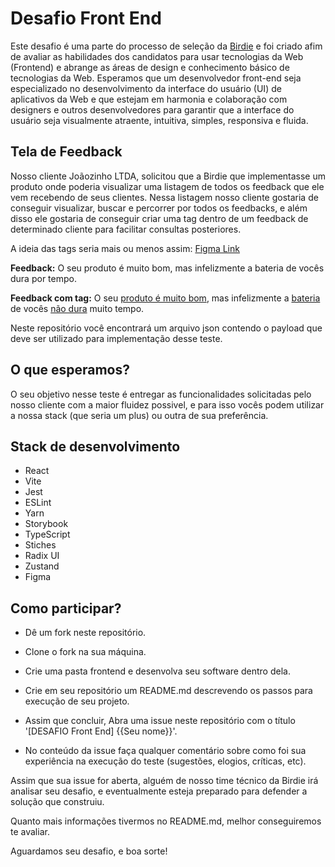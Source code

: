 # Desafio Front End

Este desafio é uma parte do processo de seleção da [Birdie](http://birdie.ai) e foi criado afim de avaliar as habilidades dos candidatos para usar tecnologias da Web (Frontend) e abrange as áreas de design e conhecimento básico de tecnologias da Web. Esperamos que um desenvolvedor front-end seja especializado no desenvolvimento da interface do usuário (UI) de aplicativos da Web e que estejam em harmonia e colaboração com designers e outros desenvolvedores para garantir que a interface do usuário seja visualmente atraente, intuitiva, simples, responsiva e fluida.


## Tela de Feedback

Nosso cliente Joãozinho LTDA, solicitou que a Birdie que implementasse um produto onde poderia visualizar uma listagem de todos os feedback que ele vem recebendo de seus clientes. Nessa listagem nosso cliente gostaria de conseguir visualizar, buscar e percorrer por todos os feedbacks, e além disso ele gostaria de conseguir criar uma tag dentro de um feedback de determinado cliente para facilitar consultas posteriores. 

A ideia das tags seria mais ou menos assim: [Figma Link](https://www.figma.com/file/22NosjNQDP6Ica42cUgPgX/Frontend-Test?node-id=0%3A1&t=IqY64y8vEWtra6KZ-1)

**Feedback:** O seu produto é muito bom, mas infelizmente a bateria de vocês dura
por tempo.

**Feedback com tag:** O seu <u>produto é muito bom</u>, mas infelizmente a <u>bateria</u> de vocês <u>não dura</u> muito tempo.

Neste repositório você encontrará um arquivo json contendo o payload que deve ser utilizado para implementação desse teste.


## O que esperamos?

O seu objetivo nesse teste é entregar as funcionalidades solicitadas pelo nosso cliente com a maior fluidez possivel, e para isso vocês podem utilizar a nossa stack (que seria um plus) ou outra de sua preferência.


## Stack de desenvolvimento

- React
- Vite
- Jest
- ESLint
- Yarn
- Storybook
- TypeScript
- Stiches
- Radix UI
- Zustand
- Figma


## Como participar?

- Dê um fork neste repositório.

- Clone o fork na sua máquina.

- Crie uma pasta frontend e desenvolva seu software dentro dela.

- Crie em seu repositório um README.md descrevendo os passos para execução de seu projeto.

- Assim que concluir, Abra uma issue neste repositório com o título '[DESAFIO Front End] {{Seu nome}}'.

- No conteúdo da issue faça qualquer comentário sobre como foi sua experiência na execução do teste (sugestões, elogios, críticas, etc).

Assim que sua issue for aberta, alguém de nosso time técnico da Birdie irá analisar seu desafio, e eventualmente esteja preparado para defender a solução que construiu.

Quanto mais informações tivermos no README.md, melhor conseguiremos te avaliar.

Aguardamos seu desafio, e boa sorte!